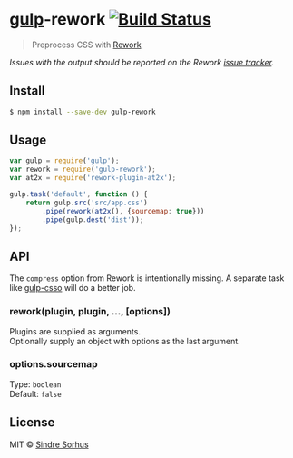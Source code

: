 # [gulp](https://github.com/wearefractal/gulp)-rework [![Build Status](https://travis-ci.org/sindresorhus/gulp-rework.svg?branch=master)](https://travis-ci.org/sindresorhus/gulp-rework)

> Preprocess CSS with [Rework](https://github.com/visionmedia/rework)

*Issues with the output should be reported on the Rework [issue tracker](https://github.com/visionmedia/rework/issues).*


## Install

```sh
$ npm install --save-dev gulp-rework
```


## Usage

```js
var gulp = require('gulp');
var rework = require('gulp-rework');
var at2x = require('rework-plugin-at2x');

gulp.task('default', function () {
	return gulp.src('src/app.css')
		.pipe(rework(at2x(), {sourcemap: true}))
		.pipe(gulp.dest('dist'));
});
```

## API

The `compress` option from Rework is intentionally missing. A separate task like [gulp-csso](https://github.com/ben-eb/gulp-csso) will do a better job.

### rework(plugin, plugin, ..., [options])

Plugins are supplied as arguments.  
Optionally supply an object with options as the last argument.

### options.sourcemap

Type: `boolean`  
Default: `false`


## License

MIT © [Sindre Sorhus](http://sindresorhus.com)
